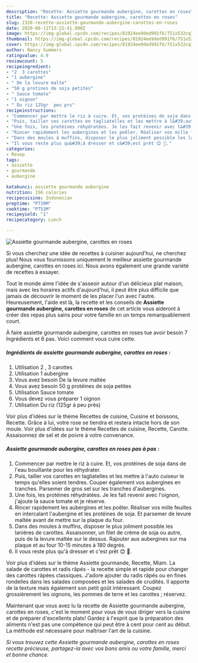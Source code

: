 ```yaml
---
description: "Recette: Assiette gourmande aubergine, carottes en roses"
title: "Recette: Assiette gourmande aubergine, carottes en roses"
slug: 2326-recette-assiette-gourmande-aubergine-carottes-en-roses
date: 2020-06-11T13:22:41.990Z
image: https://img-global.cpcdn.com/recipes/81924ee9ded991f6/751x532cq70/assiette-gourmande-aubergine-carottes-en-roses-photo-principale-de-la-recette.jpg
thumbnail: https://img-global.cpcdn.com/recipes/81924ee9ded991f6/751x532cq70/assiette-gourmande-aubergine-carottes-en-roses-photo-principale-de-la-recette.jpg
cover: https://img-global.cpcdn.com/recipes/81924ee9ded991f6/751x532cq70/assiette-gourmande-aubergine-carottes-en-roses-photo-principale-de-la-recette.jpg
author: Nancy Summers
ratingvalue: 4.9
reviewcount: 5
recipeingredient:
- "2  3 carottes"
- "1 aubergine"
- " De la levure malte"
- "50 g protines de soja petites"
- " Sauce tomate"
- "1 oignon"
- " Du riz 125gr  peu prs"
recipeinstructions:
- "Commencer par mettre le riz à cuire. Et, vos protéines de soja dans de l&#39;eau bouillante pour les réhydrater."
- "Puis, tailler vos carottes en tagliatelles et les mettre à l&#39;auto cuiseur le temps qu&#39;elles soient tendres. Couper également vos aubergines en tranches. Parsemer de gros sel sur les tranches d&#39;aubergines."
- "Une fois, les protéines réhydratées. Je les fait revenir avec l&#39;oignon, j&#39;ajoute la sauce tomate et je réserve."
- "Rincer rapidement les aubergines et les poêler. Réaliser vos mille feuilles en intercalant l&#39;aubergine et les protéines de soja. Et parsemer de levure maltée avant de mettre sur la plaque du four."
- "Dans des moules à muffins, disposer le plus joliment possible les lanières de carottes. Assaisonner, un filet de crème de soja ou autre, puis de la levure maltée sur le dessus. Rajouter aux aubergines sur ma plaque et au four 10-15 minutes à 180 degrés."
- "Il vous reste plus qu&#39;à dresser et c&#39;est prêt 😊 🌱."
categories:
- Resep
tags:
- assiette
- gourmande
- aubergine

katakunci: assiette gourmande aubergine 
nutrition: 156 calories
recipecuisine: Indonesian
preptime: "PT39M"
cooktime: "PT53M"
recipeyield: "1"
recipecategory: Lunch

---
```



![Assiette gourmande aubergine, carottes en roses](https://img-global.cpcdn.com/recipes/81924ee9ded991f6/751x532cq70/assiette-gourmande-aubergine-carottes-en-roses-photo-principale-de-la-recette.jpg)

Si vous cherchez une idée de recettes à cuisiner aujourd'hui, ne cherchez plus! Nous vous fournissons uniquement le meilleur assiette gourmande aubergine, carottes en roses ici. Nous avons également une grande variété de recettes à essayer.

Tout le monde aime l'idée de s'asseoir autour d'un délicieux plat maison, mais avec les horaires actifs d'aujourd'hui, il peut être plus difficile que jamais de découvrir le moment de les placer l'un avec l'autre. Heureusement, l'aide est là, la recette et les conseils de <strong> Assiette gourmande aubergine, carottes en roses </strong> de cet article vous aideront à créer des repas plus sains pour votre famille en un temps remarquablement court.

<!--inarticleads1-->

À faire assiette gourmande aubergine, carottes en roses tue avoir besoin 7 Ingrédients et 6 pas. Voici comment vous cuire cette.

##### Ingrédients de assiette gourmande aubergine, carottes en roses :

1. Utilisation 2 , 3 carottes
1. Utilisation 1 aubergine
1. Vous avez besoin  De la levure maltée
1. Vous avez besoin 50 g protéines de soja petites
1. Utilisation  Sauce tomate
1. Vous devez vous préparer 1 oignon
1. Utilisation  Du riz (125gr à peu près)


Voir plus d&#39;idées sur le thème Recettes de cuisine, Cuisine et boissons, Recette. Grâce à lui, votre rose se tiendra et restera intacte hors de son moule. Voir plus d&#39;idées sur le thème Recettes de cuisine, Recette, Carotte. Assaisonnez de sel et de poivre à votre convenance. 

<!--inarticleads2-->

##### Assiette gourmande aubergine, carottes en roses pas à pas :

1. Commencer par mettre le riz à cuire. Et, vos protéines de soja dans de l&#39;eau bouillante pour les réhydrater.
1. Puis, tailler vos carottes en tagliatelles et les mettre à l&#39;auto cuiseur le temps qu&#39;elles soient tendres. Couper également vos aubergines en tranches. Parsemer de gros sel sur les tranches d&#39;aubergines.
1. Une fois, les protéines réhydratées. Je les fait revenir avec l&#39;oignon, j&#39;ajoute la sauce tomate et je réserve.
1. Rincer rapidement les aubergines et les poêler. Réaliser vos mille feuilles en intercalant l&#39;aubergine et les protéines de soja. Et parsemer de levure maltée avant de mettre sur la plaque du four.
1. Dans des moules à muffins, disposer le plus joliment possible les lanières de carottes. Assaisonner, un filet de crème de soja ou autre, puis de la levure maltée sur le dessus. Rajouter aux aubergines sur ma plaque et au four 10-15 minutes à 180 degrés.
1. Il vous reste plus qu&#39;à dresser et c&#39;est prêt 😊 🌱.


Voir plus d&#39;idées sur le thème Assiette gourmande, Recette, Miam. La salade de carottes et radis râpés - la recette simple et rapide pour changer des carottes râpées classiques. J&#39;adore ajouter du radis râpés ou en fines rondelles dans les salades composées et les salades de crudités. Il apporte de la texture mais également son petit goût intéressant. Coupez grossièrement les oignons, les pommes de terre et les carottes ; réservez. 

<!--inarticleads1-->

<p>
Maintenant que vous avez lu la recette de Assiette gourmande aubergine, carottes en roses, c'est le moment pour vous de vous diriger vers la cuisine et de préparer d'excellents plats! Gardez à l'esprit que la préparation des aliments n'est pas une compétence qui peut être à cent pour cent au début. La méthode est nécessaire pour maîtriser l'art de la cuisine.
</p>

<p>
<i>Si vous trouvez cette Assiette gourmande aubergine, carottes en roses recette précieuse, partagez-la avec vos bons amis ou votre famille, merci et bonne chance.</i>
</p>
